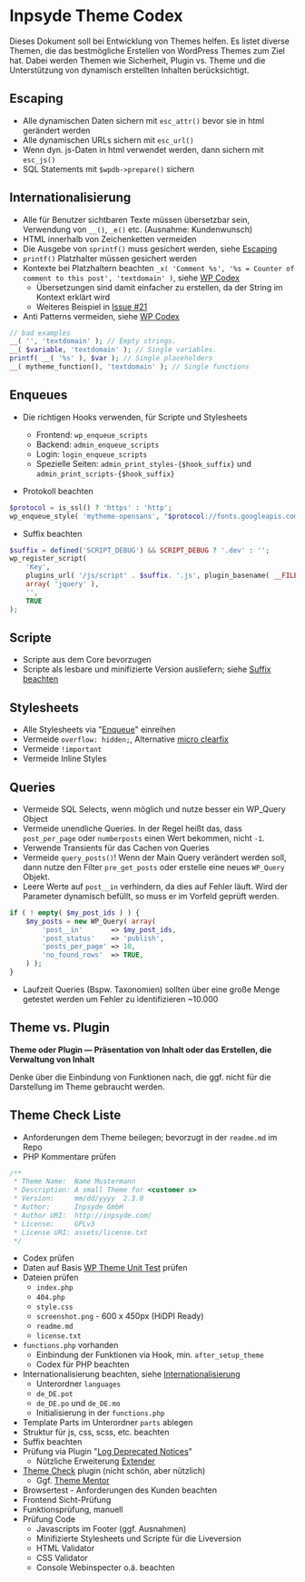 # Inpsyde Theme Codex

Dieses Dokument soll bei Entwicklung von Themes helfen. Es listet diverse Themen, die das bestmögliche Erstellen von WordPress Themes zum Ziel hat. Dabei werden Themen wie Sicherheit, Plugin vs. Theme und die Unterstützung von dynamisch erstellten Inhalten berücksichtigt.

## Escaping
 * Alle dynamischen Daten sichern mit `esc_attr()` bevor sie in html gerändert werden
 * Alle dynamischen URLs sichern mit `esc_url()`
 * Wenn dyn. js-Daten in html verwendet werden, dann sichern mit `esc_js()`
 * SQL Statements mit `$wpdb->prepare()` sichern
 
## Internationalisierung
 * Alle für Benutzer sichtbaren Texte müssen übersetzbar sein, Verwendung von `__()`, `_e()` etc. (Ausnahme: Kundenwunsch)
 * HTML innerhalb von Zeichenketten vermeiden
 * Die Ausgebe von `sprintf()` muss gesichert werden, siehe [Escaping](#escaping)
 * `printf()` Platzhalter müssen gesichert werden
 * Kontexte bei Platzhaltern beachten `_x( 'Comment %s', '%s = Counter of comment to this post', 'textdomain' )`, siehe [WP Codex][codex_context]
	 * Übersetzungen sind damit einfacher zu erstellen, da der String im Kontext erklärt wird
	 * Weiteres Beispiel in [Issue #21](https://github.com/inpsyde/Codex/issues/21)
 * Anti Patterns vermeiden, siehe [WP Codex][codex_antipattern]
 
```php
// bad examples
__( '', 'textdomain' ); // Empty strings.
__( $variable, 'textdomain' ); // Single variables.
printf( __( '%s' ), $var ); // Single placeholders
__( mytheme_function(), 'textdomain' ); // Single functions
```

## Enqueues
 * Die richtigen Hooks verwenden, für Scripte und Stylesheets
	* Frontend:			`wp_enqueue_scripts`
	* Backend:			`admin_enqueue_scripts` 
	* Login:			`login_enqueue_scripts`
	* Spezielle Seiten:	`admin_print_styles-{$hook_suffix}` und `admin_print_scripts-{$hook_suffix}`

 * Protokoll beachten

```php
$protocol = is_ssl() ? 'https' : 'http';
wp_enqueue_style( 'mytheme-opensans', "$protocol://fonts.googleapis.com/css?family=Open+Sans" );
```

 * Suffix beachten

```php
$suffix = defined('SCRIPT_DEBUG') && SCRIPT_DEBUG ? '.dev' : '';
wp_register_script(
	'Key', 
	plugins_url( '/js/script' . $suffix. '.js', plugin_basename( __FILE__ ) ), 	
	array( 'jquery' ),
	'',
	TRUE
);
```

## Scripte
 * Scripte aus dem Core bevorzugen
 * Scripte als lesbare und minifizierte Version ausliefern; siehe [Suffix beachten](#enqueues)

## Stylesheets
 * Alle Stylesheets via "[Enqueue](#escaping)" einreihen
 * Vermeide `overflow: hidden;`, Alternative [micro clearfix](http://nicolasgallagher.com/micro-clearfix-hack/)
 * Vermeide `!important`
 * Vermeide Inline Styles

## Queries
 * Vermeide SQL Selects, wenn möglich und nutze besser ein WP_Query Object
 * Vermeide unendliche Queries. In der Regel heißt das, dass `post_per_page` oder `numberposts` einen Wert bekommen, nicht `-1`.
 * Verwende Transients für das Cachen von Queries
 * Vermeide `query_posts()`! Wenn der Main Query verändert werden soll, dann nutze den Filter `pre_get_posts` oder erstelle eine neues `WP_Query` Objekt.
 * Leere Werte auf `post__in` verhindern, da dies auf Fehler läuft. Wird der Parameter dynamisch befüllt, so muss er im Vorfeld geprüft werden. 
 
```php
if ( ! empty( $my_post_ids ) ) {
	$my_posts = new WP_Query( array(
		'post__in'       => $my_post_ids,
		'post_status'    => 'publish',
		'posts_per_page' => 10,
		'no_found_rows'  => TRUE,
	) );
}
```

 * Laufzeit Queries (Bspw. Taxonomien) sollten über eine große Menge getestet werden um Fehler zu identifizieren ~10.000

## Theme vs. Plugin

**Theme oder Plugin &mdash; Präsentation von Inhalt oder das Erstellen, die Verwaltung von Inhalt**

Denke über die Einbindung von Funktionen nach, die ggf. nicht für die Darstellung im Theme gebraucht werden.

## Theme Check Liste
 * Anforderungen dem Theme beilegen; bevorzugt in der `readme.md` im Repo
 * PHP Kommentare prüfen

```php
/**
 * Theme Name:  Name Mustermann
 * Description: A small Theme for <customer x>
 * Version:     mm/dd/yyyy  2.3.0
 * Author:      Inpsyde GmbH
 * Author URI:  http://inpsyde.com/
 * License:     GPLv3
 * License URI: assets/license.txt
 */
```
 * Codex prüfen
 * Daten auf Basis [WP Theme Unit Test](http://codex.wordpress.org/Theme_Unit_Test) prüfen
 * Dateien prüfen
	 * `index.php`
	 * `404.php`
	 * `style.css`
	 * `screenshot.png` - 600 x 450px (HiDPI Ready)
	 * `readme.md`
	 * `license.txt`
 * `functions.php` vorhanden
	 * Einbindung der Funktionen via Hook, min. `after_setup_theme`
	 * Codex für PHP beachten
 * Internationalisierung beachten, siehe [Internationalisierung](#internationalisierung)
	 * Unterordner `languages`
	 * `de_DE.pot`
	 * `de_DE.po` und `de_DE.mo`
	 * Initialisierung in der `functions.php`
 * Template Parts im Unterordner `parts` ablegen
 * Struktur für js, css, scss, etc. beachten
 * Suffix beachten
 * Prüfung via Plugin "[Log Deprecated Notices](http://wordpress.org/extend/plugins/log-deprecated-notices/)"
	 * Nützliche Erweiterung [Extender](http://wordpress.org/extend/plugins/log-deprecated-notices-extender/)
 * [Theme Check](http://wordpress.org/extend/plugins/theme-check/) plugin (nicht schön, aber nützlich)
	 * Ggf. [Theme Mentor](https://github.com/mpeshev/Theme-Mentor)
 * Browsertest - Anforderungen des Kunden beachten
 * Frontend Sicht-Prüfung
 * Funktionsprüfung, manuell
 * Prüfung Code
	 * Javascripts im Footer (ggf. Ausnahmen)
	 * Minifizierte Stylesheets und Scripte für die Liveversion
	 * HTML Validator
	 * CSS Validator
	 * Console Webinspecter o.ä. beachten



[codex_context]: http://codex.wordpress.org/I18n_for_WordPress_Developers#Disambiguation_by_context
[codex_antipattern]: http://developer.wordpress.com/themes/i18n/#anti-patterns
